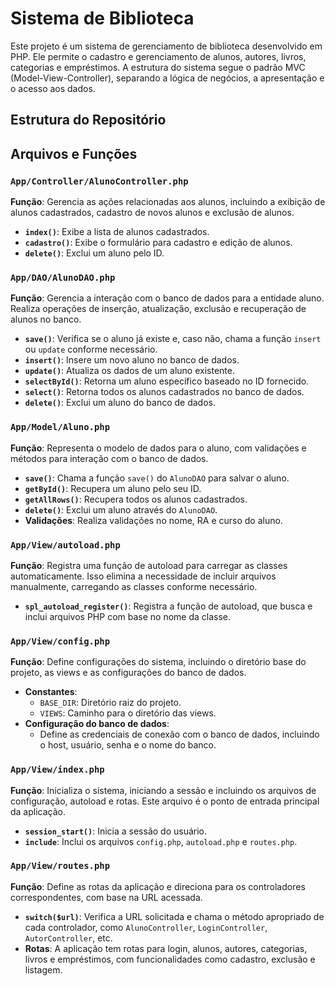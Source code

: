 # Sistema de Biblioteca

Este projeto é um sistema de gerenciamento de biblioteca desenvolvido em PHP. Ele permite o cadastro e gerenciamento de alunos, autores, livros, categorias e empréstimos. A estrutura do sistema segue o padrão MVC (Model-View-Controller), separando a lógica de negócios, a apresentação e o acesso aos dados.

## Estrutura do Repositório


## Arquivos e Funções

### `App/Controller/AlunoController.php`
**Função**: Gerencia as ações relacionadas aos alunos, incluindo a exibição de alunos cadastrados, cadastro de novos alunos e exclusão de alunos.

- **`index()`**: Exibe a lista de alunos cadastrados.
- **`cadastro()`**: Exibe o formulário para cadastro e edição de alunos.
- **`delete()`**: Exclui um aluno pelo ID.

### `App/DAO/AlunoDAO.php`
**Função**: Gerencia a interação com o banco de dados para a entidade aluno. Realiza operações de inserção, atualização, exclusão e recuperação de alunos no banco.

- **`save()`**: Verifica se o aluno já existe e, caso não, chama a função `insert` ou `update` conforme necessário.
- **`insert()`**: Insere um novo aluno no banco de dados.
- **`update()`**: Atualiza os dados de um aluno existente.
- **`selectById()`**: Retorna um aluno específico baseado no ID fornecido.
- **`select()`**: Retorna todos os alunos cadastrados no banco de dados.
- **`delete()`**: Exclui um aluno do banco de dados.

### `App/Model/Aluno.php`
**Função**: Representa o modelo de dados para o aluno, com validações e métodos para interação com o banco de dados.

- **`save()`**: Chama a função `save()` do `AlunoDAO` para salvar o aluno.
- **`getById()`**: Recupera um aluno pelo seu ID.
- **`getAllRows()`**: Recupera todos os alunos cadastrados.
- **`delete()`**: Exclui um aluno através do `AlunoDAO`.
- **Validações**: Realiza validações no nome, RA e curso do aluno.

### `App/View/autoload.php`
**Função**: Registra uma função de autoload para carregar as classes automaticamente. Isso elimina a necessidade de incluir arquivos manualmente, carregando as classes conforme necessário.

- **`spl_autoload_register()`**: Registra a função de autoload, que busca e inclui arquivos PHP com base no nome da classe.

### `App/View/config.php`
**Função**: Define configurações do sistema, incluindo o diretório base do projeto, as views e as configurações do banco de dados.

- **Constantes**:
  - `BASE_DIR`: Diretório raiz do projeto.
  - `VIEWS`: Caminho para o diretório das views.
- **Configuração do banco de dados**:
  - Define as credenciais de conexão com o banco de dados, incluindo o host, usuário, senha e o nome do banco.

### `App/View/index.php`
**Função**: Inicializa o sistema, iniciando a sessão e incluindo os arquivos de configuração, autoload e rotas. Este arquivo é o ponto de entrada principal da aplicação.

- **`session_start()`**: Inicia a sessão do usuário.
- **`include`**: Inclui os arquivos `config.php`, `autoload.php` e `routes.php`.

### `App/View/routes.php`
**Função**: Define as rotas da aplicação e direciona para os controladores correspondentes, com base na URL acessada.

- **`switch($url)`**: Verifica a URL solicitada e chama o método apropriado de cada controlador, como `AlunoController`, `LoginController`, `AutorController`, etc.
- **Rotas**: A aplicação tem rotas para login, alunos, autores, categorias, livros e empréstimos, com funcionalidades como cadastro, exclusão e listagem.


